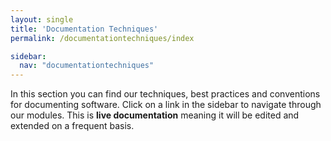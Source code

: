 ```yaml
---
layout: single
title: 'Documentation Techniques'
permalink: /documentationtechniques/index

sidebar:
  nav: "documentationtechniques"
---
```



In this section you can find our techniques, best practices and conventions for documenting software. Click on a link in the sidebar to navigate through our modules. This is **live documentation** meaning it will be edited and extended on a frequent basis.